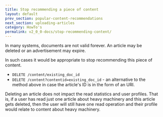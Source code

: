 ```yaml
---
title: Stop recommending a piece of content
layout: default
prev_section: popular-content-recommendations
next_section: uploading-articles
category: HowTo's
permalink: v2_0_0-docs/stop-recommending-content/
---
```

In many systems, documents are not valid forever. An article may be deleted or an advertisement may expire.

In such cases it would be appropriate to stop recommending this piece of content.


* `DELETE /content/existing_doc_id`
* `DELETE /content?contentid=existing_doc_id` - an alternative to the method above in case the article's ID is in the form of an URI.

<div class="note-badge">
Deleting an article does not impact the read statistics and user profiles.
That is, if a user has read just one article about heavy machinery and this article gets deleted, then the user will still have one read operation and their profile would relate to content about heavy machinery.
</div>



